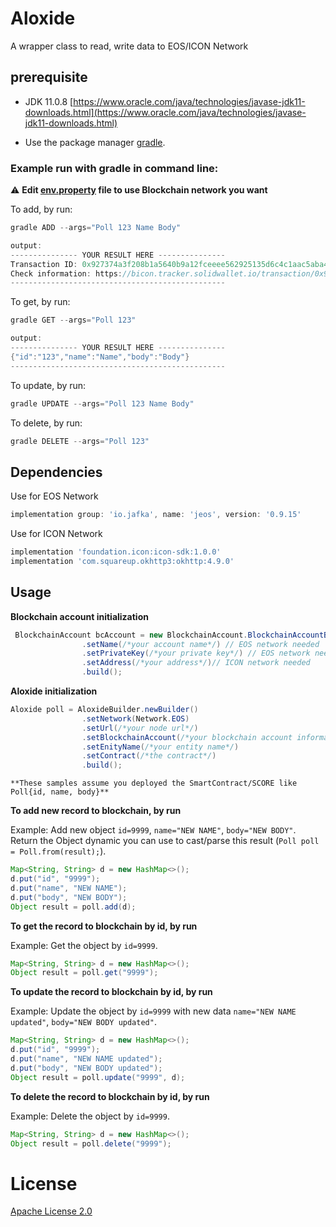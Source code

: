 # Aloxide

A wrapper class to read, write data to EOS/ICON Network

## prerequisite

- JDK 11.0.8 [https://www.oracle.com/java/technologies/javase-jdk11-downloads.html](https://www.oracle.com/java/technologies/javase-jdk11-downloads.html)

- Use the package manager [gradle](https://gradle.org/).

### Example run with gradle in command line:
:warning: **Edit [env.property](./aloxide-sdk-java-gradle/env.properties) file to use Blockchain network you want**

To add, by run:
```gradle
gradle ADD --args="Poll 123 Name Body"

output:
--------------- YOUR RESULT HERE ---------------
Transaction ID: 0x927374a3f208b1a5640b9a12fceeee562925135d6c4c1aac5aba44744b837f4b
Check information: https://bicon.tracker.solidwallet.io/transaction/0x927374a3f208b1a5640b9a12fceeee562925135d6c4c1aac5aba44744b837f4b
------------------------------------------------

```

To get, by run:
```gradle
gradle GET --args="Poll 123"

output:
--------------- YOUR RESULT HERE ---------------
{"id":"123","name":"Name","body":"Body"}
------------------------------------------------

```
To update, by run:
```gradle
gradle UPDATE --args="Poll 123 Name Body"
```

To delete, by run:
```gradle
gradle DELETE --args="Poll 123"
```

## Dependencies

Use for EOS Network
```gradle
implementation group: 'io.jafka', name: 'jeos', version: '0.9.15'
```

Use for ICON Network
```gradle
implementation 'foundation.icon:icon-sdk:1.0.0'
implementation 'com.squareup.okhttp3:okhttp:4.9.0'
```

## Usage

**Blockchain account initialization**
```java
 BlockchainAccount bcAccount = new BlockchainAccount.BlockchainAccountBuilder()
                .setName(/*your account name*/) // EOS network needed
                .setPrivateKey(/*your private key*/) // EOS network needed
                .setAddress(/*your address*/)// ICON network needed
                .build();
```

**Aloxide initialization**

```java
Aloxide poll = AloxideBuilder.newBuilder()
                .setNetwork(Network.EOS)
                .setUrl(/*your node url*/)
                .setBlockchainAccount(/*your blockchain account information*/)
                .setEnityName(/*your entity name*/)
                .setContract(/*the contract*/)
                .build();
```

```**These samples assume you deployed the SmartContract/SCORE like Poll{id, name, body}**```

**To add new record to blockchain, by run**

Example: Add new object `id=9999`, `name="NEW NAME"`, `body="NEW BODY"`. Return the Object dynamic you can use to cast/parse this result (`Poll poll = Poll.from(result);`).


```java
Map<String, String> d = new HashMap<>();
d.put("id", "9999");
d.put("name", "NEW NAME");
d.put("body", "NEW BODY");
Object result = poll.add(d);
```
**To get the record to blockchain by id, by run**

Example: Get the object by `id=9999`.


```java
Map<String, String> d = new HashMap<>();
Object result = poll.get("9999");
```
**To update the record to blockchain by id, by run**

Example: Update the object by `id=9999` with new data `name="NEW NAME updated"`, `body="NEW BODY updated"`.


```java
Map<String, String> d = new HashMap<>();
d.put("id", "9999");
d.put("name", "NEW NAME updated");
d.put("body", "NEW BODY updated");
Object result = poll.update("9999", d);
```

**To delete the record to blockchain by id, by run**

Example: Delete the object by `id=9999`.


```java
Map<String, String> d = new HashMap<>();
Object result = poll.delete("9999");
```

# License

[Apache License 2.0](./LICENSE)
